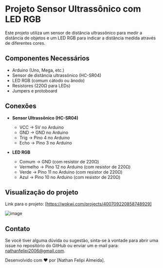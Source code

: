 # Projeto Sensor Ultrassônico com LED RGB

Este projeto utiliza um sensor de distância ultrassônico para medir a distância de objetos e um LED RGB para indicar a distância medida através de diferentes cores.

## Componentes Necessários

- Arduino (Uno, Mega, etc.)
- Sensor de distância ultrassônico (HC-SR04)
- LED RGB (comum cátodo ou ânodo)
- Resistores (220Ω para LEDs)
- Jumpers e protoboard

## Conexões

- **Sensor Ultrassônico (HC-SR04)**
  - VCC -> 5V no Arduino
  - GND -> GND no Arduino
  - Trig -> Pino 4 no Arduino
  - Echo -> Pino 3 no Arduino

- **LED RGB**
  - Comum -> GND (com resistor de 220Ω)
  - Vermelho -> Pino 12 no Arduino (com resistor de 220Ω)
  - Verde -> Pino 11 no Arduino (com resistor de 220Ω)
  - Azul -> Pino 10 no Arduino (com resistor de 220Ω)
 
## Visualização do projeto

Link para o projeto: [https://wokwi.com/projects/400709220858748929]

![image](https://github.com/NathanAlmeida2006/Sensor-HC-SR04-com-LED-RGB/assets/65135206/674495b0-88d9-49f2-ba52-613b155e9f61)

## Contato

Se você tiver alguma dúvida ou sugestão, sinta-se à vontade para abrir uma issue no repositório do GitHub ou enviar um e-mail para: [nathanfelipi2006@gmail.com](mailto:nathanfelipi2006@gmail.com).

Desenvolvido com ❤️ por [Nathan Felipi Almeida].




